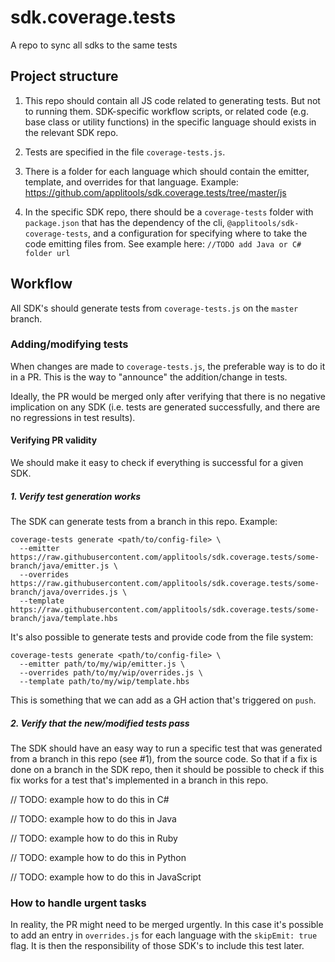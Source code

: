 # sdk.coverage.tests
A repo to sync all sdks to the same tests

## Project structure

1. This repo should contain all JS code related to generating tests. But not to running them. SDK-specific workflow scripts, or related code (e.g. base class or utility functions) in the specific language should exists in the relevant SDK repo.

2. Tests are specified in the file `coverage-tests.js`.

3. There is a folder for each language which should contain the emitter, template, and overrides for that language. Example: https://github.com/applitools/sdk.coverage.tests/tree/master/js

4. In the specific SDK repo, there should be a `coverage-tests` folder with `package.json` that has the dependency of the cli, `@applitools/sdk-coverage-tests`, and a configuration for specifying where to take the code emitting files from. See example here: `//TODO add Java or C# folder url`
## Workflow

All SDK's should generate tests from `coverage-tests.js` on the `master` branch.

### Adding/modifying tests

When changes are made to `coverage-tests.js`, the preferable way is to do it in a PR. This is the way to "announce" the addition/change in tests.

Ideally, the PR would be merged only after verifying that there is no negative implication on any SDK (i.e. tests are generated successfully, and there are no regressions in test results).

#### Verifying PR validity

We should make it easy to check if everything is successful for a given SDK.

##### 1. Verify test generation works

The SDK can generate tests from a branch in this repo. Example:
```
coverage-tests generate <path/to/config-file> \
  --emitter https://raw.githubusercontent.com/applitools/sdk.coverage.tests/some-branch/java/emitter.js \
  --overrides https://raw.githubusercontent.com/applitools/sdk.coverage.tests/some-branch/java/overrides.js \
  --template https://raw.githubusercontent.com/applitools/sdk.coverage.tests/some-branch/java/template.hbs
```

It's also possible to generate tests and provide code from the file system:

```
coverage-tests generate <path/to/config-file> \
  --emitter path/to/my/wip/emitter.js \
  --overrides path/to/my/wip/overrides.js \
  --template path/to/my/wip/template.hbs
```

This is something that we can add as a GH action that's triggered on `push`.

##### 2. Verify that the new/modified tests pass

The SDK should have an easy way to run a specific test that was generated from a branch in this repo (see #1), from the source code. 
So that if a fix is done on a branch in the SDK repo, then it should be possible to check if this fix works for a test that's implemented in a branch in this repo.

// TODO: example how to do this in C#

// TODO: example how to do this in Java

// TODO: example how to do this in Ruby

// TODO: example how to do this in Python

// TODO: example how to do this in JavaScript

### How to handle urgent tasks

In reality, the PR might need to be merged urgently. In this case it's possible to add an entry in `overrides.js` for each language with the `skipEmit: true` flag.
It is then the responsibility of those SDK's to include this test later.
